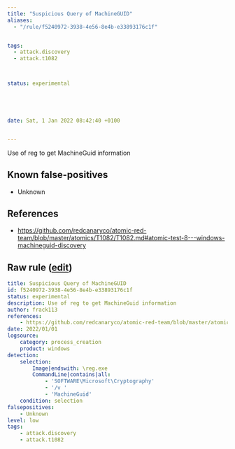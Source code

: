 ```yaml
---
title: "Suspicious Query of MachineGUID"
aliases:
  - "/rule/f5240972-3938-4e56-8e4b-e33893176c1f"


tags:
  - attack.discovery
  - attack.t1082



status: experimental





date: Sat, 1 Jan 2022 08:42:40 +0100


---
```


Use of reg to get MachineGuid information

<!--more-->


## Known false-positives

* Unknown



## References

* https://github.com/redcanaryco/atomic-red-team/blob/master/atomics/T1082/T1082.md#atomic-test-8---windows-machineguid-discovery


## Raw rule ([edit](https://github.com/SigmaHQ/sigma/edit/master/rules/windows/process_creation/proc_creation_win_susp_machineguid.yml))
```yaml
title: Suspicious Query of MachineGUID
id: f5240972-3938-4e56-8e4b-e33893176c1f
status: experimental
description: Use of reg to get MachineGuid information
author: frack113
references:
    - https://github.com/redcanaryco/atomic-red-team/blob/master/atomics/T1082/T1082.md#atomic-test-8---windows-machineguid-discovery
date: 2022/01/01
logsource:
    category: process_creation
    product: windows
detection:
    selection:
        Image|endswith: \reg.exe
        CommandLine|contains|all:
            - 'SOFTWARE\Microsoft\Cryptography'
            - '/v '
            - 'MachineGuid'  
    condition: selection
falsepositives:
    - Unknown
level: low
tags:
    - attack.discovery
    - attack.t1082

```
